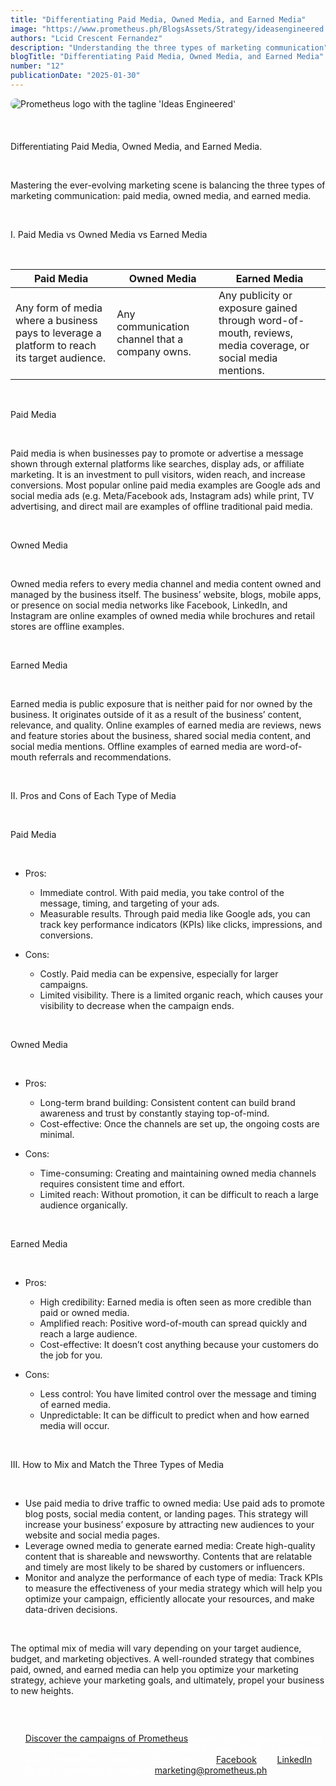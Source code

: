 ```yaml
---
title: "Differentiating Paid Media, Owned Media, and Earned Media"
image: "https://www.prometheus.ph/BlogsAssets/Strategy/ideasengineered.jpg"
authors: "Lcid Crescent Fernandez"
description: "Understanding the three types of marketing communication"
blogTitle: "Differentiating Paid Media, Owned Media, and Earned Media"
number: "12"
publicationDate: "2025-01-30"
---
```


<img src="/BlogsAssets/Strategy/ideasengineered.jpg" alt="Prometheus logo with the tagline 'Ideas Engineered'" style="border-radius: 15px; margin-bottom: 20px;">
<div class="text-white text-lg leading-relaxed">
<div>

<br/>

<span class="font-bold text-3xl">Differentiating Paid Media, Owned Media, and Earned Media.</span>

<br/>

<p class="mb-6">
Mastering the ever-evolving marketing scene is balancing the three types of marketing communication: paid media, owned media, and earned media.
</p>

<br/>

<span class="font-bold text-2xl">I. Paid Media vs Owned Media vs Earned Media</span>

<br/>

<table class="w-full border border-white mb-6">
  <thead>
  <tr class="border border-white">
    <th class="border border-white px-4 py-2 text-left">Paid Media</th>
    <th class="border border-white px-4 py-2 text-left">Owned Media</th>
    <th class="border border-white px-4 py-2 text-left">Earned Media</th>
  </tr>
  </thead>

  <tbody>
  <tr class="border border-white">
    <td class="border border-white px-4 py-2">Any form of media where a business pays to leverage a platform to reach its target audience.</td>
    <td class="border border-white px-4 py-2">Any communication channel that a company owns.</td>
    <td class="border border-white px-4 py-2">Any publicity or exposure gained through word-of-mouth, reviews, media coverage, or social media mentions.</td>
  </tr>
  </tbody>
</table>

<br/>

<span class="font-bold text-xl">Paid Media</span>

<br/>

<p class="mb-6">
Paid media is when businesses pay to promote or advertise a message shown through external platforms like searches, display ads, or affiliate marketing. It is an investment to pull visitors, widen reach, and increase conversions. Most popular online paid media examples are Google ads and social media ads (e.g. Meta/Facebook ads, Instagram ads) while print, TV advertising, and direct mail are examples of offline traditional paid media.
</p>

<br/>

<span class="font-bold text-xl">Owned Media</span>

<br/>

<p class="mb-6">
Owned media refers to every media channel and media content owned and managed by the business itself. The business’ website, blogs, mobile apps, or presence on social media networks like Facebook, LinkedIn, and Instagram are online examples of owned media while brochures and retail stores are offline examples.
</p>

<br/>

<span class="font-bold text-xl">Earned Media</span>

<br/>

<p class="mb-6">
Earned media is public exposure that is neither paid for nor owned by the business. It originates outside of it as a result of the business’ content, relevance, and quality. Online examples of earned media are reviews, news and feature stories about the business, shared social media content, and social media mentions. Offline examples of earned media are word-of-mouth referrals and recommendations.
</p>

<br/>

<span class="font-bold text-2xl">II. Pros and Cons of Each Type of Media</span>

<br/>

<span class="font-bold text-xl">Paid Media</span>

<br/>

<ul class="list-disc list-inside mb-6">
  <li><span class="font-bold">Pros:</span></li>
  <ul class="list-disc list-inside pl-6">
    <li>Immediate control. With paid media, you take control of the message, timing, and targeting of your ads.</li>
    <li>Measurable results. Through paid media like Google ads, you can track key performance indicators (KPIs) like clicks, impressions, and conversions.</li>
  </ul>
</ul>

<ul class="list-disc list-inside mb-6">
  <li><span class="font-bold">Cons:</span></li>
  <ul class="list-disc list-inside pl-6">
    <li>Costly. Paid media can be expensive, especially for larger campaigns.</li>
    <li>Limited visibility. There is a limited organic reach, which causes your visibility to decrease when the campaign ends.</li>
  </ul>
</ul>

<br/>

<span class="font-bold text-xl">Owned Media</span>

<br/>

<ul class="list-disc list-inside mb-6">
  <li><span class="font-bold">Pros:</span></li>
  <ul class="list-disc list-inside pl-6">
    <li>Long-term brand building: Consistent content can build brand awareness and trust by constantly staying top-of-mind.</li>
    <li>Cost-effective: Once the channels are set up, the ongoing costs are minimal.</li>
  </ul>
</ul>

<ul class="list-disc list-inside mb-6">
  <li><span class="font-bold">Cons:</span></li>
  <ul class="list-disc list-inside pl-6">
    <li>Time-consuming: Creating and maintaining owned media channels requires consistent time and effort.</li>
    <li>Limited reach: Without promotion, it can be difficult to reach a large audience organically.</li>
  </ul>
</ul>

<br/>

<span class="font-bold text-xl">Earned Media</span>

<br/>

<ul class="list-disc list-inside mb-6">
  <li><span class="font-bold">Pros:</span></li>
  <ul class="list-disc list-inside pl-6">
    <li>High credibility: Earned media is often seen as more credible than paid or owned media.</li>
    <li>Amplified reach: Positive word-of-mouth can spread quickly and reach a large audience.</li>
    <li>Cost-effective: It doesn’t cost anything because your customers do the job for you.</li>
  </ul>
</ul>

<ul class="list-disc list-inside mb-6">
  <li><span class="font-bold">Cons:</span></li>
  <ul class="list-disc list-inside pl-6">
    <li>Less control: You have limited control over the message and timing of earned media.</li>
    <li>Unpredictable: It can be difficult to predict when and how earned media will occur.</li>
  </ul>
</ul>

<br/>

<span class="font-bold text-2xl">III. How to Mix and Match the Three Types of Media</span>

<br/>

<ul class="list-disc list-inside mb-6">
  <li><span class="font-bold">Use paid media to drive traffic to owned media:</span> Use paid ads to promote blog posts, social media content, or landing pages. This strategy will increase your business’ exposure by attracting new audiences to your website and social media pages.</li>
  <li><span class="font-bold">Leverage owned media to generate earned media:</span> Create high-quality content that is shareable and newsworthy. Contents that are relatable and timely are most likely to be shared by customers or influencers.</li>
  <li><span class="font-bold">Monitor and analyze the performance of each type of media:</span> Track KPIs to measure the effectiveness of your media strategy which will help you optimize your campaign, efficiently allocate your resources, and make data-driven decisions.</li>
</ul>

<br/>

<p class="mb-6">
The optimal mix of media will vary depending on your target audience, budget, and marketing objectives. A well-rounded strategy that combines paid, owned, and earned media can help you optimize your marketing strategy, achieve your marketing goals, and ultimately, propel your business to new heights.
</p>

<br/>

<div style="color: white; display: flex; flex-direction: column; gap: 3.5rem;">
    <ul className="text-[#FFFFFF] sm:text-[15px] flex flex-col gap-5">
      <p className="text-[#FFFFFF] sm:text-[15px]"><a href="https://www.prometheus.ph/works" className="text-blue-500">Discover the campaigns of Prometheus</a> where every execution is fueled by a meticulously crafted strategy tailored for each client. To learn more about Prometheus, follow its official pages on <a href="https://www.facebook.com/PrometheusPr" className="text-blue-500">Facebook</a> and <a href="https://www.linkedin.com/company/prometheusph/" className="text-blue-500">LinkedIn</a>.  Reach Prometheus via email at <a href="mailto:marketing@prometheus.ph" className="text-blue-500">marketing@prometheus.ph</a>.</p>
    </ul>
  </div>


</div>
</div>